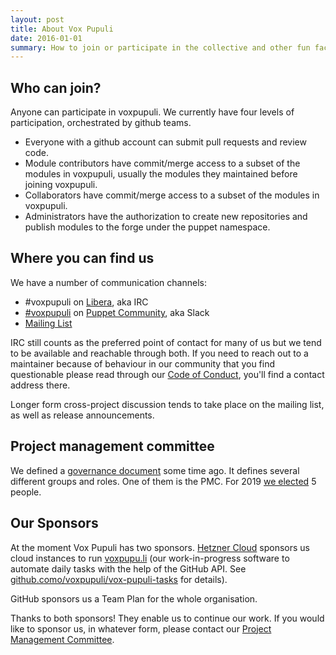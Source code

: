 ```yaml
---
layout: post
title: About Vox Pupuli
date: 2016-01-01
summary: How to join or participate in the collective and other fun facts.
---
```


## Who can join?

Anyone can participate in voxpupuli. We currently have four levels of
participation, orchestrated by github teams.

* Everyone with a github account can submit pull requests and review code.
* Module contributors have commit/merge access to a subset of the modules in
  voxpupuli, usually the modules they maintained before joining
  voxpupuli.
* Collaborators have commit/merge access to a subset of the modules in
  voxpupuli.
* Administrators have the authorization to create new repositories and
  publish modules to the forge under the puppet namespace.

## Where you can find us

We have a number of communication channels:

* #voxpupuli on [Libera](https://web.libera.chat/?#voxpupuli), aka IRC
* [#voxpupuli](http://puppetcommunity.slack.com/messages/voxpupuli/) on
  [Puppet Community](http://slack.puppet.com), aka Slack
* [Mailing List](https://groups.io/g/voxpupuli/)

IRC still counts as the preferred point of contact for many of us but we tend
to be available and reachable through both. If you need to reach out to a
maintainer because of behaviour in our community that you find questionable
please read through our [Code of Conduct](/coc), you'll find a contact address there.

Longer form cross-project discussion tends to take place on the mailing list,
as well as release announcements.

## Project management committee

We defined a [governance document](https://github.com/voxpupuli/plumbing/blob/master/share/governance.md#vox-pupuli-governance)
some time ago. It defines several different groups and roles. One of them is
the PMC. For 2019 [we
elected](https://voxpupuli.org/blog/2018/12/19/election-results-2019/) 5
people.

## Our Sponsors

At the moment Vox Pupuli has two sponsors.
[Hetzner Cloud](https://www.hetzner.com/cloud) sponsors us cloud instances to
run [voxpupu.li](https://voxpupu.li/) (our work-in-progress software to
automate daily tasks with the help of the GitHub API. See
[github.como/voxpupuli/vox-pupuli-tasks](https://github.com/voxpupuli/vox-pupuli-tasks#vox-pupuli-tasks---the-webapp-for-community-management)
for details).

GitHub sponsors us a Team Plan for the whole organisation.

Thanks to both sponsors! They enable us to continue our work. If you would like
to sponsor us, in whatever form, please contact our
[Project Management Committee](mailto:pmc@voxpupuli.org).
